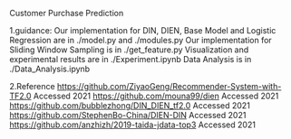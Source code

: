 Customer Purchase Prediction

1.guidance:
Our implementation for DIN, DIEN, Base Model and Logistic Regression are in ./model.py and ./modules.py
Our implementation for Sliding Window Sampling is in ./get_feature.py
Visualization and experimental results are in ./Experiment.ipynb
Data Analysis is in ./Data_Analysis.ipynb

2.Reference
https://github.com/ZiyaoGeng/Recommender-System-with-TF2.0 Accessed 2021
https://github.com/mouna99/dien  Accessed 2021
https://github.com/bubblezhong/DIN_DIEN_tf2.0  Accessed 2021
https://github.com/StephenBo-China/DIEN-DIN  Accessed 2021
https://github.com/anzhizh/2019-taida-jdata-top3  Accessed 2021
